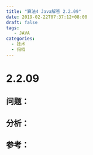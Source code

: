 ```yaml
---
title: "算法4 Java解答 2.2.09"
date: 2019-02-22T07:37:12+08:00
draft: false
tags:
   - JAVA
categories:
  - 技术
  - 归档
---
```



# 2.2.09

## 问题：


## 分析：


## 参考：


